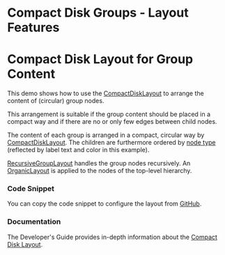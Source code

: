 <!--
 //////////////////////////////////////////////////////////////////////////////
 // @license
 // This file is part of yFiles for HTML 2.6.0.2.
 // Use is subject to license terms.
 //
 // Copyright (c) 2000-2023 by yWorks GmbH, Vor dem Kreuzberg 28,
 // 72070 Tuebingen, Germany. All rights reserved.
 //
 //////////////////////////////////////////////////////////////////////////////
-->
# Compact Disk Groups - Layout Features

# Compact Disk Layout for Group Content

This demo shows how to use the [CompactDiskLayout](https://docs.yworks.com/yfileshtml/#/api/CompactDiskLayout) to arrange the content of (circular) group nodes.

This arrangement is suitable if the group content should be placed in a compact way and if there are no or only few edges between child nodes.

The content of each group is arranged in a compact, circular way by [CompactDiskLayout](https://docs.yworks.com/yfileshtml/#/api/CompactDiskLayout). The children are furthermore ordered by [node type](https://docs.yworks.com/yfileshtml/#/api/CompactDiskLayoutData#nodeTypes) (reflected by label text and color in this example).

[RecursiveGroupLayout](https://docs.yworks.com/yfileshtml/#/api/RecursiveGroupLayout) handles the group nodes recursively. An [OrganicLayout](https://docs.yworks.com/yfileshtml/#/api/OrganicLayout) is applied to the nodes of the top-level hierarchy.

### Code Snippet

You can copy the code snippet to configure the layout from [GitHub](https://github.com/yWorks/yfiles-for-html-demos/blob/master/demos/layout-features/compact-disk-groups/CompactDiskGroups.ts).

### Documentation

The Developer's Guide provides in-depth information about the [Compact Disk Layout](https://docs.yworks.com/yfileshtml/#/dguide/compact_disk_layout).
